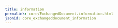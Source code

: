 ```yaml
---
title: information
permalink: core/ExchangedDocument.information.html
jsonid: core_exchangeddocument_information
---
```

